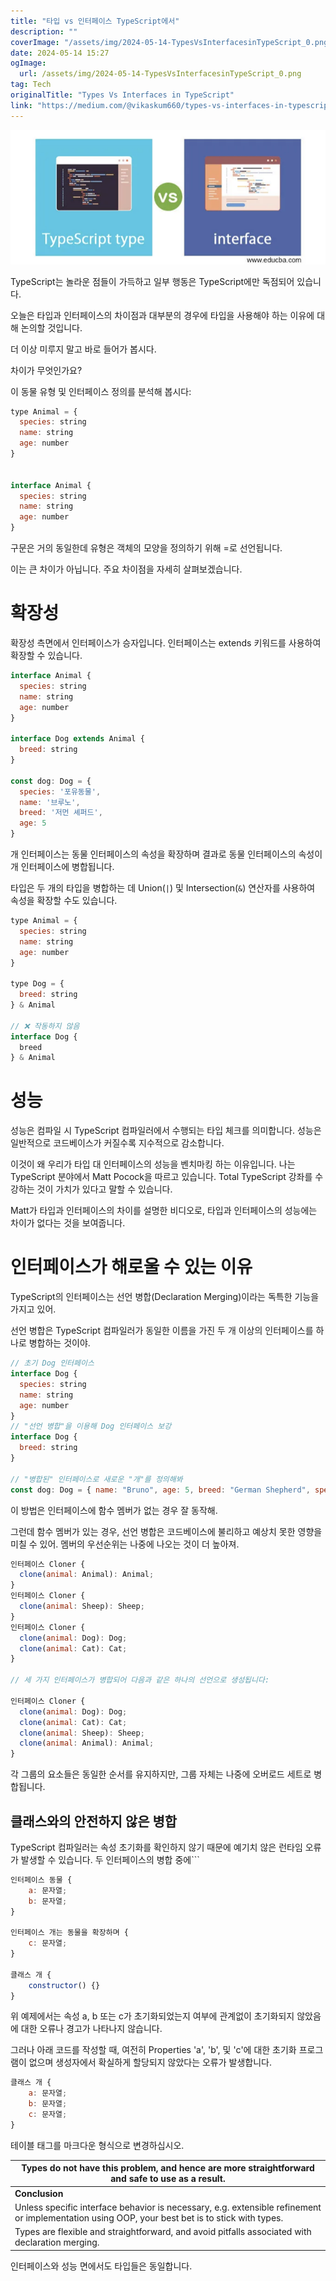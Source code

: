 ```yaml
---
title: "타입 vs 인터페이스 TypeScript에서"
description: ""
coverImage: "/assets/img/2024-05-14-TypesVsInterfacesinTypeScript_0.png"
date: 2024-05-14 15:27
ogImage: 
  url: /assets/img/2024-05-14-TypesVsInterfacesinTypeScript_0.png
tag: Tech
originalTitle: "Types Vs Interfaces in TypeScript"
link: "https://medium.com/@vikaskum660/types-vs-interfaces-in-typescript-053a3d6c4dc1"
---
```




![TypesVsInterfacesinTypeScript](/assets/img/2024-05-14-TypesVsInterfacesinTypeScript_0.png)

TypeScript는 놀라운 점들이 가득하고 일부 행동은 TypeScript에만 독점되어 있습니다.

오늘은 타입과 인터페이스의 차이점과 대부분의 경우에 타입을 사용해야 하는 이유에 대해 논의할 것입니다.

더 이상 미루지 말고 바로 들어가 봅시다.




차이가 무엇인가요?

이 동물 유형 및 인터페이스 정의를 분석해 봅시다:

```js
type Animal = {
  species: string
  name: string
  age: number
}


interface Animal {
  species: string
  name: string
  age: number
}
```

구문은 거의 동일한데 유형은 객체의 모양을 정의하기 위해 =로 선언됩니다.



이는 큰 차이가 아닙니다. 주요 차이점을 자세히 살펴보겠습니다.

# 확장성

확장성 측면에서 인터페이스가 승자입니다. 인터페이스는 extends 키워드를 사용하여 확장할 수 있습니다.

```js
interface Animal {
  species: string
  name: string
  age: number
}

interface Dog extends Animal {
  breed: string
}

const dog: Dog = {
  species: '포유동물',
  name: '브루노',
  breed: '저먼 셰퍼드',
  age: 5
}
```



개 인터페이스는 동물 인터페이스의 속성을 확장하며 결과로 동물 인터페이스의 속성이 개 인터페이스에 병합됩니다.

타입은 두 개의 타입을 병합하는 데 Union(`|`) 및 Intersection(`&`) 연산자를 사용하여 속성을 확장할 수도 있습니다.

```js
type Animal = {
  species: string
  name: string
  age: number
}

type Dog = {
  breed: string
} & Animal

// ❌ 작동하지 않음
interface Dog {
  breed 
} & Animal
```

# 성능



성능은 컴파일 시 TypeScript 컴파일러에서 수행되는 타입 체크를 의미합니다.
성능은 일반적으로 코드베이스가 커질수록 지수적으로 감소합니다.

이것이 왜 우리가 타입 대 인터페이스의 성능을 벤치마킹 하는 이유입니다.
나는 TypeScript 분야에서 Matt Pocock을 따르고 있습니다. Total TypeScript 강좌를 수강하는 것이 가치가 있다고 말할 수 있습니다.

Matt가 타입과 인터페이스의 차이를 설명한 비디오로, 타입과 인터페이스의 성능에는 차이가 없다는 것을 보여줍니다.

# 인터페이스가 해로울 수 있는 이유



TypeScript의 인터페이스는 선언 병합(Declaration Merging)이라는 독특한 기능을 가지고 있어.

선언 병합은 TypeScript 컴파일러가 동일한 이름을 가진 두 개 이상의 인터페이스를 하나로 병합하는 것이야.

```js
// 초기 Dog 인터페이스
interface Dog {
  species: string
  name: string
  age: number
}
// "선언 병합"을 이용해 Dog 인터페이스 보강
interface Dog {
  breed: string
}

// "병합된" 인터페이스로 새로운 "개"를 정의해봐
const dog: Dog = { name: "Bruno", age: 5, breed: "German Shepherd", species: "Mamamal" }
```

이 방법은 인터페이스에 함수 멤버가 없는 경우 잘 동작해.

그런데 함수 멤버가 있는 경우, 선언 병합은 코드베이스에 불리하고 예상치 못한 영향을 미칠 수 있어. 멤버의 우선순위는 나중에 나오는 것이 더 높아져.



```js
인터페이스 Cloner {
  clone(animal: Animal): Animal;
}
인터페이스 Cloner {
  clone(animal: Sheep): Sheep;
}
인터페이스 Cloner {
  clone(animal: Dog): Dog;
  clone(animal: Cat): Cat;
}

// 세 가지 인터페이스가 병합되어 다음과 같은 하나의 선언으로 생성됩니다:

인터페이스 Cloner {
  clone(animal: Dog): Dog;
  clone(animal: Cat): Cat;
  clone(animal: Sheep): Sheep;
  clone(animal: Animal): Animal;
}
```

각 그룹의 요소들은 동일한 순서를 유지하지만, 그룹 자체는 나중에 오버로드 세트로 병합됩니다.

## 클래스와의 안전하지 않은 병합

TypeScript 컴파일러는 속성 초기화를 확인하지 않기 때문에 예기치 않은 런타임 오류가 발생할 수 있습니다.
두 인터페이스의 병합 중에```



```js
인터페이스 동물 {
    a: 문자열;
    b: 문자열;
}

인터페이스 개는 동물을 확장하며 {
    c: 문자열;
}

클래스 개 {
    constructor() {}
}
```

위 예제에서는 속성 a, b 또는 c가 초기화되었는지 여부에 관계없이 초기화되지 않았음에 대한 오류나 경고가 나타나지 않습니다.

그러나 아래 코드를 작성할 때, 여전히 Properties 'a', 'b', 및 'c'에 대한 초기화 프로그램이 없으며 생성자에서 확실하게 할당되지 않았다는 오류가 발생합니다.

```js
클래스 개 {
    a: 문자열;
    b: 문자열;
    c: 문자열;
}
```



테이블 태그를 마크다운 형식으로 변경하십시오.

| Types do not have this problem, and hence are more straightforward and safe to use as a result.                        |
|--------------------------------------------------------------------------------------------------------------------------|
| **Conclusion**                                                                                                          |
| Unless specific interface behavior is necessary, e.g. extensible refinement or implementation using OOP, your best bet is to stick with types. |
| Types are flexible and straightforward, and avoid pitfalls associated with declaration merging.                         |



인터페이스와 성능 면에서도 타입들은 동일합니다.